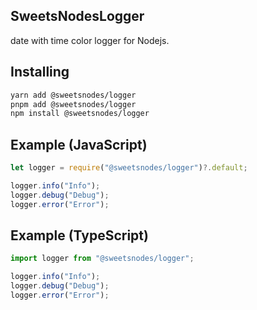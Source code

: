 ## SweetsNodesLogger

date with time color logger for Nodejs.

## Installing
```bash
yarn add @sweetsnodes/logger
pnpm add @sweetsnodes/logger
npm install @sweetsnodes/logger
```

## Example (JavaScript)
```js
let logger = require("@sweetsnodes/logger")?.default;

logger.info("Info");
logger.debug("Debug");
logger.error("Error");
```

## Example (TypeScript)
```ts
import logger from "@sweetsnodes/logger";

logger.info("Info");
logger.debug("Debug");
logger.error("Error");
```
